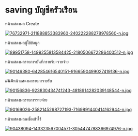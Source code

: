 # saving บัญชีครัวเรือน

หน้าแสดงผล Create

[![76732971-211888853383960-240222288278978560-n.jpg](https://i.postimg.cc/sfJrN08L/76732971-211888853383960-240222288278978560-n.jpg)](https://postimg.cc/Lhhwqvmk)

หน้าแสดงผลผู้ใช้ข้อมูล

[![89951758-1499255813584425-2180506672286400512-n.jpg](https://i.postimg.cc/Wp6PDfwn/89951758-1499255813584425-2180506672286400512-n.jpg)](https://postimg.cc/z3BQ67Mb)

หน้าแสดงผลรายการบันทึกรายรับ-รายจ่าย

[![90146380-642854616540151-9166590499027419136-n.jpg](https://i.postimg.cc/zBrc8861/90146380-642854616540151-9166590499027419136-n.jpg)](https://postimg.cc/zLxjkZqd)

###หน้าแสดงผลรายการายรับ

[![90156836-923830434741243-4818914282039148544-n.jpg](https://i.postimg.cc/FFPDnyrv/90156836-923830434741243-4818914282039148544-n.jpg)](https://postimg.cc/7b235TJt)

หน้าแสดงผลรายการรายจ่าย

[![90169026-2582145298727193-7169891440414162944-n.jpg](https://i.postimg.cc/wTC5SFnC/90169026-2582145298727193-7169891440414162944-n.jpg)](https://postimg.cc/vcv6n7Yh)

หน้าแสดงผลลงชื่อเข้าใช้

[![90438094-143323567004571-3054474788366974976-n.jpg](https://i.postimg.cc/GmPD6RFD/90438094-143323567004571-3054474788366974976-n.jpg)](https://postimg.cc/cvH68V51)
